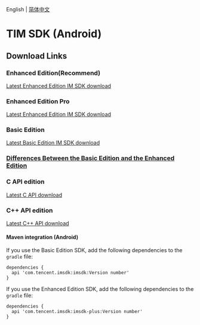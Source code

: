 English | [简体中文](./README_ZH.md)

# TIM SDK (Android)

## Download Links

### Enhanced Edition(Recommend)
[Latest Enhanced Edition IM SDK download](https://im.sdk.qcloud.com/download/plus/6.8.3374/imsdk-plus-6.8.3374.aar) 

### Enhanced Edition Pro
[Latest Enhanced Edition IM SDK download](https://im.sdk.qcloud.com/download/plus/6.8.3374/imsdk-pro-plus-6.8.3374.aar) 

### Basic Edition
[Latest Basic Edition IM SDK download](https://im.sdk.qcloud.com/download/standard/5.1.66/imsdk-5.1.66.aar)

### [Differences Between the Basic Edition and the Enhanced Edition](https://github.com/TencentCloud/TIMSDK/blob/master/README_EN.md#differences-between-the-basic-edition-and-the-enhanced-edition)

### C API edition
[Latest C API download](https://im.sdk.qcloud.com/download/plus/6.8.3374/cross_platform/ImSDK_Android_C_6.8.3374.zip)

### C++ API edition
[Latest C++ API download](https://im.sdk.qcloud.com/download/plus/6.8.3374/cross_platform/ImSDK_Android_CPP_6.8.3374.zip)

#### Maven integration (Android)
 If you use the Basic Edition SDK, add the following dependencies to the `gradle` file:
 ```
 dependencies {
   api 'com.tencent.imsdk:imsdk:Version number'
 }
 ```
 If you use the Enhanced Edition SDK, add the following dependencies to the `gradle` file:
 ```
 dependencies {
   api 'com.tencent.imsdk:imsdk-plus:Version number'
 }
 ```

